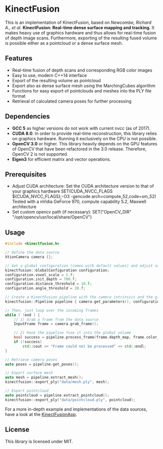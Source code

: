 KinectFusion
============

This is an implementation of KinectFusion, based on _Newcombe, Richard A., et al._
**KinectFusion: Real-time dense surface mapping and tracking.**
It makes heavy use of graphics hardware and thus allows for real-time fusion of
depth image scans. Furthermore, exporting of the resulting fused volume is possible either as a pointcloud or a dense surface mesh.

Features
--------
* Real-time fusion of depth scans and corresponding RGB color images
* Easy to use, modern C++14 interface
* Export of the resulting volume as pointcloud
* Export also as dense surface mesh using the MarchingCubes algorithm
* Functions for easy export of pointclouds and meshes into the PLY file format
* Retrieval of calculated camera poses for further processing

Dependencies
------------
* **GCC 5** as higher versions do not work with current nvcc (as of 2017).
* **CUDA 8.0**. In order to provide real-time reconstruction, this library relies on graphics hardware.
Running it exclusively on the CPU is not possible.
* **OpenCV 3.0** or higher. This library heavily depends on the GPU features of OpenCV that have been refactored in the 3.0 release.
Therefore, OpenCV 2 is not supported.
* **Eigen3** for efficient matrix and vector operations.

Prerequisites
-------------
* Adjust CUDA architecture: Set the CUDA architecture version to that of your graphics hardware
SET(CUDA_NVCC_FLAGS ${CUDA_NVCC_FLAGS};-O3 -gencode arch=compute_52,code=sm_52)
Tested with a nVidia GeForce 970, compute capability 5.2, Maxwell architecture
* Set custom opencv path (if necessary):
SET("OpenCV_DIR" "/opt/opencv/usr/local/share/OpenCV")

Usage
-----
```Cpp
#include <kinectfusion.h>

// Define the data source
XtionCamera camera {};

// Get a global configuration (comes with default values) and adjust some parameters
kinectfusion::GlobalConfiguration configuration;
configuration.voxel_scale = 2.f;
configuration.init_depth = 700.f;
configuration.distance_threshold = 10.f;
configuration.angle_threshold = 20.f;

// Create a KinectFusion pipeline with the camera intrinsics and the global configuration
kinectfusion::Pipeline pipeline { camera.get_parameters(), configuration };

// Then, just loop over the incoming frames
while ( !end ) {
    // 1) Grab a frame from the data source
    InputFrame frame = camera.grab_frame();

    // 2) Have the pipeline fuse it into the global volume
    bool success = pipeline.process_frame(frame.depth_map, frame.color_map);
    if (!success)
        std::cout << "Frame could not be processed" << std::endl;
}

// Retrieve camera poses
auto poses = pipeline.get_poses();

// Export surface mesh
auto mesh = pipeline.extract_mesh();
kinectfusion::export_ply("data/mesh.ply", mesh);

// Export pointcloud
auto pointcloud = pipeline.extract_pointcloud();
kinectfusion::export_ply("data/pointcloud.ply", pointcloud);
```
For a more in-depth example and implementations of the data sources, have a look at the [KinectFusionApp](https://github.com/chrdiller/KinectFusionApp).

License
-------
This library is licensed under MIT.
